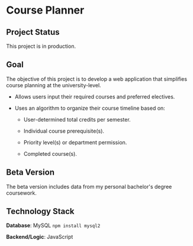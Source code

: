 # Course Planner

## Project Status

This project is in production.

## Goal

The objective of this project is to develop a web application that simplifies course planning at the university-level.

* Allows users input their required courses and preferred electives.

* Uses an algorithm to organize their course timeline based on:

  + User-determined total credits per semester.

  + Individual course prerequisite(s).

  + Priority level(s) or department permission.

  + Completed course(s).

## Beta Version

The beta version includes data from my personal bachelor's degree coursework.

## Technology Stack

**Database**: MySQL
```npm install mysql2```

**Backend/Logic**: JavaScript
